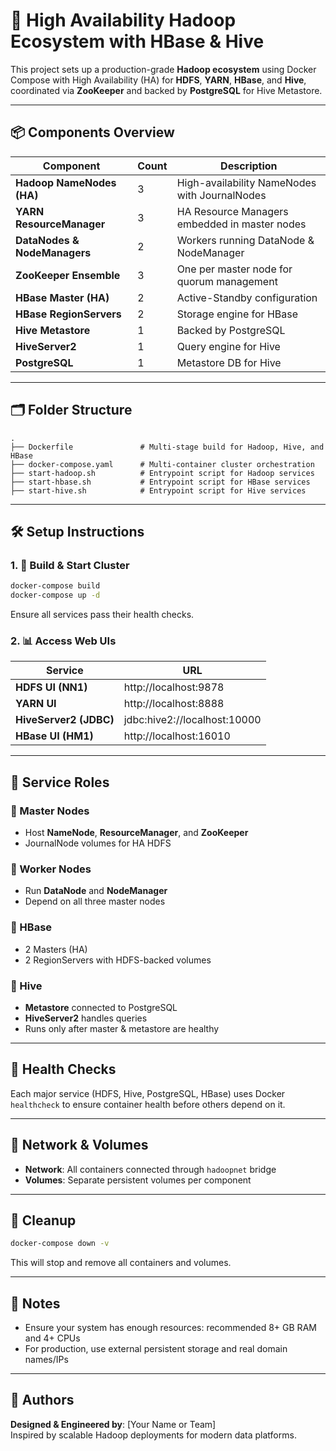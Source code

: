 # 🚀 High Availability Hadoop Ecosystem with HBase & Hive

This project sets up a production-grade **Hadoop ecosystem** using Docker Compose with High Availability (HA) for **HDFS**, **YARN**, **HBase**, and **Hive**, coordinated via **ZooKeeper** and backed by **PostgreSQL** for Hive Metastore.

---

## 📦 Components Overview

| Component         | Count | Description |
|------------------|-------|-------------|
| **Hadoop NameNodes (HA)** | 3 | High-availability NameNodes with JournalNodes |
| **YARN ResourceManager** | 3 | HA Resource Managers embedded in master nodes |
| **DataNodes & NodeManagers** | 2 | Workers running DataNode & NodeManager |
| **ZooKeeper Ensemble** | 3 | One per master node for quorum management |
| **HBase Master (HA)** | 2 | Active-Standby configuration |
| **HBase RegionServers** | 2 | Storage engine for HBase |
| **Hive Metastore** | 1 | Backed by PostgreSQL |
| **HiveServer2** | 1 | Query engine for Hive |
| **PostgreSQL** | 1 | Metastore DB for Hive |

---

## 🗂️ Folder Structure

```
.
├── Dockerfile               # Multi-stage build for Hadoop, Hive, and HBase
├── docker-compose.yaml      # Multi-container cluster orchestration
├── start-hadoop.sh          # Entrypoint script for Hadoop services
├── start-hbase.sh           # Entrypoint script for HBase services
├── start-hive.sh            # Entrypoint script for Hive services
```

---

## 🛠️ Setup Instructions

### 1. 🚧 Build & Start Cluster

```bash
docker-compose build
docker-compose up -d
```

Ensure all services pass their health checks.

### 2. 📊 Access Web UIs

| Service           | URL                        |
|------------------|----------------------------|
| **HDFS UI (NN1)**    | http://localhost:9878     |
| **YARN UI**          | http://localhost:8888     |
| **HiveServer2 (JDBC)** | jdbc:hive2://localhost:10000 |
| **HBase UI (HM1)**   | http://localhost:16010    |

---

## 📍 Service Roles

### 🧠 Master Nodes
- Host **NameNode**, **ResourceManager**, and **ZooKeeper**
- JournalNode volumes for HA HDFS

### 🔧 Worker Nodes
- Run **DataNode** and **NodeManager**
- Depend on all three master nodes

### 🐝 HBase
- 2 Masters (HA)
- 2 RegionServers with HDFS-backed volumes

### 🐘 Hive
- **Metastore** connected to PostgreSQL
- **HiveServer2** handles queries
- Runs only after master & metastore are healthy

---

## 📄 Health Checks

Each major service (HDFS, Hive, PostgreSQL, HBase) uses Docker `healthcheck` to ensure container health before others depend on it.

---

## 🔐 Network & Volumes

- **Network**: All containers connected through `hadoopnet` bridge
- **Volumes**: Separate persistent volumes per component

---

## 🔄 Cleanup

```bash
docker-compose down -v
```

This will stop and remove all containers and volumes.

---

## 📌 Notes

- Ensure your system has enough resources: recommended 8+ GB RAM and 4+ CPUs
- For production, use external persistent storage and real domain names/IPs

---

## 🙌 Authors

**Designed & Engineered by**: [Your Name or Team]  
Inspired by scalable Hadoop deployments for modern data platforms.